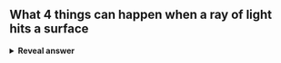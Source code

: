 ## What 4 things can happen when a ray of light hits a surface
<details>
<summary><b>Reveal answer</b></summary>
1. absorption (no re emission of light)<br>2. reflection - diffuse and specular&nbsp;<img src="../../../../../media/paste-b5ee6f2a5f1f64e34735430a5b1b4ad3f2cd7dcd.jpg"><br>3. Refraction<br>4. Fluorescence (normally ignored in comp graphics)
</details>
